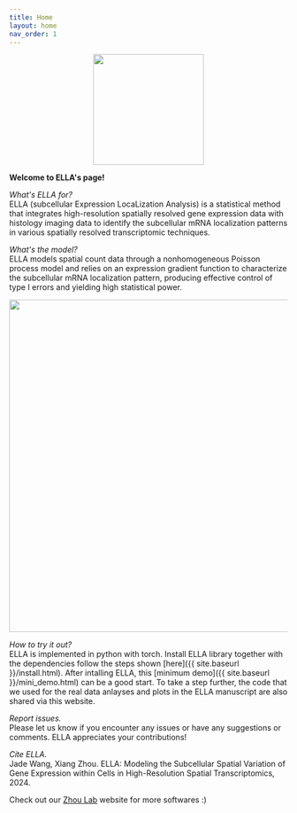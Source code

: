 ```yaml
---
title: Home
layout: home
nav_order: 1
---
```


<div style="margin: 0 auto; text-align: center;"> 
  <img src="{{ site.baseurl }}/images/home_logo.png" width="200" />
</div>

**Welcome to ELLA's page!**

*What's ELLA for?*\
ELLA (subcellular Expression LocaLization Analysis) is a statistical method that integrates high-resolution spatially resolved gene expression data with histology imaging data to identify the subcellular mRNA localization patterns in various spatially resolved transcriptomic techniques. 

*What's the model?*\
ELLA models spatial count data through a nonhomogeneous Poisson process model and relies on an expression gradient function to characterize the subcellular mRNA localization pattern, producing effective control of type I errors and yielding high statistical power.
<div style="margin: 0 auto; text-align: center;"> 
<img src="{{ site.baseurl }}/images/demo_ella_overview.png" width="600" />
</div>

*How to try it out?*\
ELLA is implemented in python with torch. Install ELLA library together with the dependencies follow the steps shown [here]({{ site.baseurl }}/install.html). After intalling ELLA, this [minimum demo]({{ site.baseurl }}/mini_demo.html) can be a good start. To take a step further, the code that we used for the real data anlayses and plots in the ELLA manuscript are also shared via this website.

*Report issues.*\
Please let us know if you encounter any issues or have any suggestions or comments. ELLA appreciates your contributions!

*Cite ELLA.*\
Jade Wang, Xiang Zhou. ELLA: Modeling the Subcellular  Spatial Variation of Gene Expression within Cells in High-Resolution Spatial Transcriptomics, 2024.

Check out our [Zhou Lab](https://xiangzhou.github.io/) website for more softwares :) 
